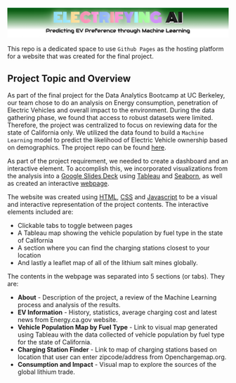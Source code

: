 ![AIimage](https://github.com/amylio/Electrifying_AI/blob/main/static/images/ElectrifyingAIbanner.png)

This repo is a dedicated space to use `Github Pages` as the hosting platform for a website that was created for the final project. 

## Project Topic and Overview

As part of the final project for the Data Analytics Bootcamp at UC Berkeley, our team chose to do an analysis on Energy consumption, penetration of Electric Vehicles and overall impact to the environment. During the data gathering phase, we found that access to robust datasets were limited. Therefore, the project was centralized to focus on reviewing data for the state of California only. We utilized the data found to build a `Machine Learning` model to predict the likelihood of Electric Vehicle ownership based on demographics. The project repo can be found [here](https://github.com/RussellShelley/Energy_Analysis).

As part of the project requirement, we needed to create a dashboard and an interactive element. To accomplish this, we incorporated visualizations from the analysis into a [Google Slides Deck](https://docs.google.com/presentation/d/1yLtCgrkCrZDrA3M79BOugkTuRkmWJuCp/edit#slide=id.gd9982dd371_0_0) using [Tableau](https://public.tableau.com/profile/valerie.achoa#!/vizhome/CaliforniaEVSurv/Dashboard1) and [Seaborn](https://github.com/RussellShelley/Energy_Analysis/blob/main/Visualization/Python%20Visuals.ipynb), as well as created an interactive [webpage](https://amylio.github.io/Electrifying_AI/).

The website was created using [HTML](https://github.com/amylio/Electrifying_AI/blob/main/index.html), [CSS](https://github.com/amylio/Electrifying_AI/blob/main/static/css/style.css) and [Javascript](https://github.com/amylio/Electrifying_AI/blob/main/static/js/app.js) to be a visual and interactive representation of the project contents. The interactive elements included are:

* Clickable tabs to toggle between pages
* A Tableau map showing the vehicle population by fuel type in the state of California
* A section where you can find the charging stations closest to your location
* And lastly a leaflet map of all of the lithium salt mines globally. 

The contents in the webpage was separated into 5 sections (or tabs). They are:

* **About** - Description of the project, a review of the Machine Learning process and analysis of the results.
* **EV Information** - History, statistics, average charging cost and latest news from Energy.ca.gov website.
* **Vehicle Population Map by Fuel Type** - Link to visual map generated using Tableau with the data collected of vehicle population by fuel type for the state of California.
* **Charging Station Finder** - Link to map of charging stations based on location that user can enter zipcode/address from Openchargemap.org.
* **Consumption and Impact** - Visual map to explore the sources of the global lithium trade.
